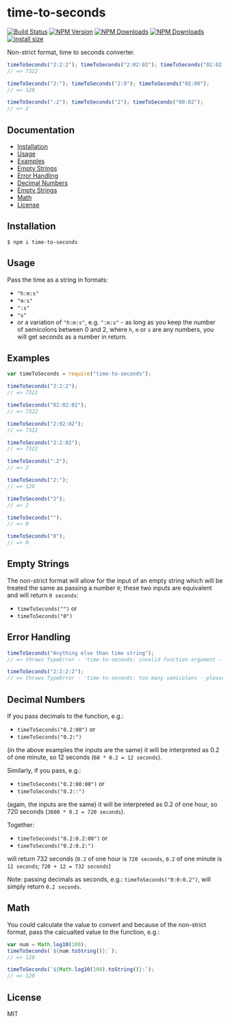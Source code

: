 # time-to-seconds 

[![Build Status](https://travis-ci.com/matzar/time-to-seconds.svg?branch=master)](https://travis-ci.com/github/matzar/time-to-seconds) 
[![NPM Version](https://img.shields.io/npm/v/time-to-seconds)](https://www.npmjs.com/package/time-to-seconds) 
[![NPM Downloads](https://img.shields.io/npm/dt/time-to-seconds)](https://www.npmjs.com/package/time-to-seconds?minimal=true)
[![NPM Downloads](https://img.shields.io/npm/dw/time-to-seconds)](https://www.npmjs.com/package/time-to-seconds?minimal=true) 
[![install size](https://packagephobia.com/badge?p=time-to-seconds)](https://packagephobia.com/result?p=time-to-seconds)

Non-strict format, time to seconds converter.

```js
timeToSeconds("2:2:2"); timeToSeconds("2:02:02"); timeToSeconds("02:02:02");
// => 7322

timeToSeconds("2:"); timeToSeconds("2:0"); timeToSeconds("02:00");
// => 120

timeToSeconds(":2"); timeToSeconds("2"); timeToSeconds("00:02");
// => 2
```

## Documentation

- [Installation](#installation)
- [Usage](#usage)
- [Examples](#examples)
- [Empty Strings](#empty-strings)
- [Error Handling](#error-handling)
- [Decimal Numbers](#decimal-numbers)
- [Empty Strings](#empty-strings)
- [Math](#math)
- [License](#license)

## Installation

```
$ npm i time-to-seconds
```

## Usage

Pass the time as a string in formats:

- `"h:m:s"`
- `"m:s"`
- `":s"`
- `"s"`
- or a variation of `"h:m:s"`, e.g. `":m:s"` - as long as you keep the number of semicolons between 0 and 2, where `h`, `m` or `s` are any numbers, you will get seconds as a number in return.

## Examples

```js
var timeToSeconds = require("time-to-seconds");

timeToSeconds("2:2:2");
// => 7322

timeToSeconds("02:02:02");
// => 7322

timeToSeconds("2:02:02");
// => 7322

timeToSeconds("2:2:02");
// => 7322

timeToSeconds(":2");
// => 2

timeToSeconds("2:");
// => 120

timeToSeconds("2");
// => 2

timeToSeconds("");
// => 0

timeToSeconds("0");
// => 0
```

## Empty Strings

The non-strict format will allow for the input of an empty string which will be treated the same as passing a number `0`; these two inputs are equivalent and will return `0 seconds`:

- `timeToSeconds("")` or
- `timeToSeconds("0")`

## Error Handling

```js
timeToSeconds("Anything else than time string");
// => throws TypeError - 'time-to-seconds: invalid function argument - please check if argument format is time string; see README for more information on time string formatting.'

timeToSeconds("2:2:2:2");
// => throws TypeError - 'time-to-seconds: too many semicolons - please check if argument format is time string; see README for more information on time string formatting.'
```

## Decimal Numbers

If you pass decimals to the function, e.g.:

- `timeToSeconds("0.2:00")` or
- `timeToSeconds("0.2:")`

(in the above examples the inputs are the same) it will be interpreted as 0.2 of one minute, so 12 seconds (`60 * 0.2 = 12 seconds`).

Similarly, if you pass, e.g.:

- `timeToSeconds("0.2:00:00")` or
- `timeToSeconds("0.2::")`

(again, the inputs are the same) it will be interpreted as 0.2 of one hour, so 720 seconds (`3600 * 0.2 = 720 seconds`).

Together:

- `timeToSeconds("0.2:0.2:00")` or
- `timeToSeconds("0.2:0.2:")`

will return 732 seconds (`0.2` of one hour is `720 seconds`, `0.2` of one minute is `12 seconds`; `720 + 12 = 732 seconds`)

Note: passing decimals as seconds, e.g.: `timeToSeconds("0:0:0.2")`, will simply return `0.2 seconds`.

## Math

You could calculate the value to convert and because of the non-strict format, pass the calcualted value to the function, e.g.:

```js
var num = Math.log10(100);
timeToSeconds(`${num.toString()}:`);
// => 120

timeToSeconds(`${Math.log10(100).toString()}:`);
// => 120
```

## License

MIT
